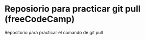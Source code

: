 # Reposiorio para practicar git pull (freeCodeCamp)
Repositorio para practicar el comando de git pull
